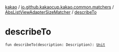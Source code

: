 [kakao](../../index.md) / [io.github.kakaocup.kakao.common.matchers](../index.md) / [AbsListViewAdapterSizeMatcher](index.md) / [describeTo](./describe-to.md)

# describeTo

`fun describeTo(description: Description): `[`Unit`](https://kotlinlang.org/api/latest/jvm/stdlib/kotlin/-unit/index.html)